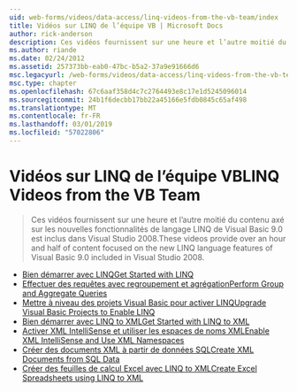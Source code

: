 ```yaml
---
uid: web-forms/videos/data-access/linq-videos-from-the-vb-team/index
title: Vidéos sur LINQ de l’équipe VB | Microsoft Docs
author: rick-anderson
description: Ces vidéos fournissent sur une heure et l’autre moitié du contenu axé sur les nouvelles fonctionnalités de langage LINQ de Visual Basic 9.0 est inclus dans Visual Studio 2008.
ms.author: riande
ms.date: 02/24/2012
ms.assetid: 257373bb-eab0-47bc-b5a2-37a9e91666d6
msc.legacyurl: /web-forms/videos/data-access/linq-videos-from-the-vb-team
msc.type: chapter
ms.openlocfilehash: 67c6aaf358d4c7c2764493e8c17e1d5245096014
ms.sourcegitcommit: 24b1f6decbb17bb22a45166e5fdb0845c65af498
ms.translationtype: MT
ms.contentlocale: fr-FR
ms.lasthandoff: 03/01/2019
ms.locfileid: "57022806"
---
```

<a name="linq-videos-from-the-vb-team"></a><span data-ttu-id="491ee-103">Vidéos sur LINQ de l’équipe VB</span><span class="sxs-lookup"><span data-stu-id="491ee-103">LINQ Videos from the VB Team</span></span>
====================
> <span data-ttu-id="491ee-104">Ces vidéos fournissent sur une heure et l’autre moitié du contenu axé sur les nouvelles fonctionnalités de langage LINQ de Visual Basic 9.0 est inclus dans Visual Studio 2008.</span><span class="sxs-lookup"><span data-stu-id="491ee-104">These videos provide over an hour and half of content focused on the new LINQ language features of Visual Basic 9.0 included in Visual Studio 2008.</span></span>


- [<span data-ttu-id="491ee-105">Bien démarrer avec LINQ</span><span class="sxs-lookup"><span data-stu-id="491ee-105">Get Started with LINQ</span></span>](how-do-i-get-started-with-linq.md)
- [<span data-ttu-id="491ee-106">Effectuer des requêtes avec regroupement et agrégation</span><span class="sxs-lookup"><span data-stu-id="491ee-106">Perform Group and Aggregate Queries</span></span>](how-do-i-perform-group-and-aggregate-queries.md)
- [<span data-ttu-id="491ee-107">Mettre à niveau des projets Visual Basic pour activer LINQ</span><span class="sxs-lookup"><span data-stu-id="491ee-107">Upgrade Visual Basic Projects to Enable LINQ</span></span>](how-do-i-upgrade-visual-basic-projects-to-enable-linq.md)
- [<span data-ttu-id="491ee-108">Bien démarrer avec LINQ to XML</span><span class="sxs-lookup"><span data-stu-id="491ee-108">Get Started with LINQ to XML</span></span>](how-do-i-get-started-with-linq-to-xml.md)
- [<span data-ttu-id="491ee-109">Activer XML IntelliSense et utiliser les espaces de noms XML</span><span class="sxs-lookup"><span data-stu-id="491ee-109">Enable XML IntelliSense and Use XML Namespaces</span></span>](how-do-i-enable-xml-intellisense-and-use-xml-namespaces.md)
- [<span data-ttu-id="491ee-110">Créer des documents XML à partir de données SQL</span><span class="sxs-lookup"><span data-stu-id="491ee-110">Create XML Documents from SQL Data</span></span>](how-do-i-create-xml-documents-from-sql-data.md)
- [<span data-ttu-id="491ee-111">Créer des feuilles de calcul Excel avec LINQ to XML</span><span class="sxs-lookup"><span data-stu-id="491ee-111">Create Excel Spreadsheets using LINQ to XML</span></span>](how-do-i-create-excel-spreadsheets-using-linq-to-xml.md)
